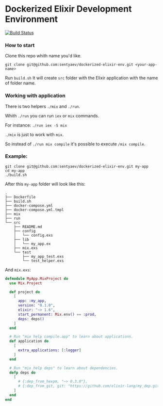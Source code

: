 # Dockerized Elixir Development Environment
[![Build Status](https://travis-ci.org/sentyaev/dockerized-elixir-env.svg?branch=master)](https://travis-ci.org/sentyaev/dockerized-elixir-env)

### How to start
Clone this repo whith name you'd like.
```
git clone git@github.com:sentyaev/dockerized-elixir-env.git <your-app-name>
```

Run `build.sh`
It will create `src` folder with the Elixir application with the name of folder name.

### Working with application
There is two helpers `./mix` and `./run`.

Whith `./run` you can run `iex` or `mix` commands.

For instance: `./run iex -S mix`

`./mix` is just to work with `mix`.

So instead of `./run mix compile` it's possible to execute `/mix compile`.

### Example:
```
git clone git@github.com:sentyaev/dockerized-elixir-env.git my-app
cd my-app
./build.sh
```
After this `my-app` folder will look like this:
```
.
├── Dockerfile
├── build.sh
├── docker-compose.yml
├── docker-compose.yml.tmpl
├── mix
├── run
└── src
    ├── README.md
    ├── config
    │   └── config.exs
    ├── lib
    │   └── my_app.ex
    ├── mix.exs
    └── test
        ├── my_app_test.exs
        └── test_helper.exs
```
And `mix.exs`:
```elixir
defmodule MyApp.MixProject do
  use Mix.Project

  def project do
    [
      app: :my_app,
      version: "0.1.0",
      elixir: "~> 1.6",
      start_permanent: Mix.env() == :prod,
      deps: deps()
    ]
  end

  # Run "mix help compile.app" to learn about applications.
  def application do
    [
      extra_applications: [:logger]
    ]
  end

  # Run "mix help deps" to learn about dependencies.
  defp deps do
    [
      # {:dep_from_hexpm, "~> 0.3.0"},
      # {:dep_from_git, git: "https://github.com/elixir-lang/my_dep.git", tag: "0.1.0"},
    ]
  end
end
```
